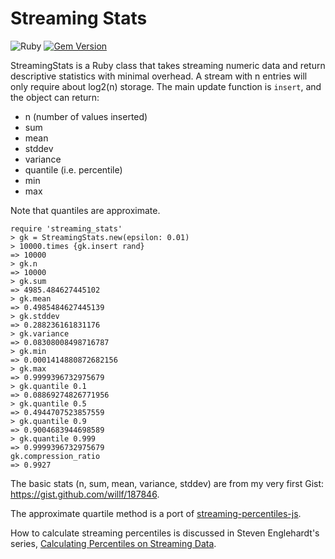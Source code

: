 # Streaming Stats

![Ruby](https://github.com/willf/streaming_stats/.github/workflows/ruby.yml/badge.svg) [![Gem Version](https://badge.fury.io/rb/streaming_stats.svg)](https://badge.fury.io/rb/streaming_stats)

StreamingStats is a Ruby class that takes streaming numeric data
and return descriptive statistics with minimal overhead.
A stream with n entries will only require about log2(n) storage.
The main update function is `insert`, and the object can
return:

- n (number of values inserted)
- sum
- mean
- stddev
- variance
- quantile (i.e. percentile)
- min
- max

Note that quantiles are approximate.

```irb
require 'streaming_stats'
> gk = StreamingStats.new(epsilon: 0.01)
> 10000.times {gk.insert rand}
=> 10000
> gk.n
=> 10000
> gk.sum
=> 4985.484627445102
> gk.mean
=> 0.4985484627445139
> gk.stddev
=> 0.288236161831176
> gk.variance
=> 0.08308008498716787
> gk.min
=> 0.0001414880872682156
> gk.max
=> 0.9999396732975679
> gk.quantile 0.1
=> 0.08869274826771956
> gk.quantile 0.5
=> 0.4944707523857559
> gk.quantile 0.9
=> 0.9004683944698589
> gk.quantile 0.999
=> 0.9999396732975679
gk.compression_ratio
=> 0.9927
```

The basic stats (n, sum, mean, variance, stddev) are from 
my very first Gist: https://gist.github.com/willf/187846.

The approximate quartile method is a port of [streaming-percentiles-js](https://github.com/sengelha/streaming-percentiles-js).

 How to calculate streaming percentiles is discussed in Steven Englehardt's series, [Calculating Percentiles on Streaming Data](https://www.stevenengelhardt.com/series/calculating-percentiles-on-streaming-data/).
